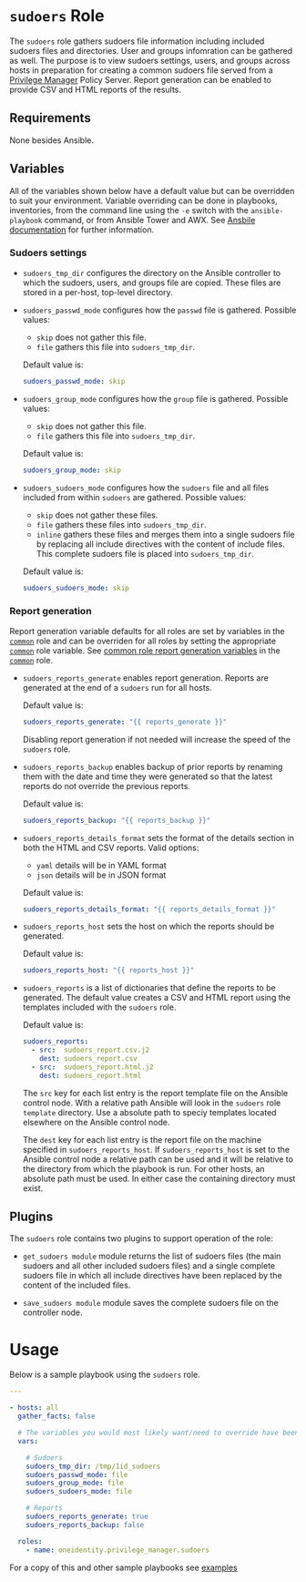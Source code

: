 # `sudoers` Role

The `sudoers` role gathers sudoers file information including included sudoers files and directories.  User and groups infomration can be gathered as well.  The purpose is to view sudoers settings, users, and groups across hosts in preparation for creating a common sudoers file served from a [Privilege Manager](https://www.oneidentity.com/products/privilege-manager-for-sudo/) Policy Server.  Report generation can be enabled to provide CSV and HTML reports of the results.

## Requirements

None besides Ansible.

## Variables

All of the variables shown below have a default value but can be overridden to suit your environment.  Variable overriding can be done in playbooks, inventories, from the command line using the `-e` switch with the `ansible-playbook` command, or from Ansible Tower and AWX.  See [Ansbile documentation](https://docs.ansible.com/ansible/latest/user_guide/playbooks_variables.html) for further information.

### Sudoers settings

* `sudoers_tmp_dir` configures the directory on the Ansible controller to which the sudoers, users, and groups file are copied.  These files are stored in a per-host, top-level directory.

* `sudoers_passwd_mode` configures how the `passwd` file is gathered.  Possible values:

    * `skip` does not gather this file.
    * `file` gathers this file into `sudoers_tmp_dir`.

    Default value is:
    ```yaml
    sudoers_passwd_mode: skip
    ```

* `sudoers_group_mode` configures how the `group` file is gathered.  Possible values:

    * `skip` does not gather this file.
    * `file` gathers this file into `sudoers_tmp_dir`.

    Default value is:
    ```yaml
    sudoers_group_mode: skip
    ```

* `sudoers_sudoers_mode` configures how the `sudoers` file and all files included from within `sudoers` are gathered.  Possible values:

    * `skip` does not gather these files.
    * `file` gathers these files into `sudoers_tmp_dir`.
    * `inline` gathers these files and merges them into a single sudoers file by replacing all include directives with the content of include files.  This complete sudoers file is placed into `sudoers_tmp_dir`.

    Default value is:
    ```yaml
    sudoers_sudoers_mode: skip
    ```

### Report generation

Report generation variable defaults for all roles are set by variables in the [`common`](../common/README.md) role and can be overriden for all roles by setting the appropriate [`common`](../common/README.md) role variable.  See [common role report generation variables](../common/README.md#report-generation) in the [`common`](../common/README.md) role.

* `sudoers_reports_generate` enables report generation.  Reports are generated at the end of a `sudoers` run for all hosts.

    Default value is:
    ```yaml
    sudoers_reports_generate: "{{ reports_generate }}"
    ```

  Disabling report generation if not needed will increase the speed of the `sudoers` role.

* `sudoers_reports_backup` enables backup of prior reports by renaming them with the date and time they were generated so that the latest reports do not override the previous reports.

    Default value is:
    ```yaml
    sudoers_reports_backup: "{{ reports_backup }}"

    ```

* `sudoers_reports_details_format` sets the format of the details section in both the HTML and CSV reports.  Valid options:
    * `yaml` details will be in YAML format
    * `json` details will be in JSON format

    Default value is:
    ```yaml
    sudoers_reports_details_format: "{{ reports_details_format }}"

    ```

* `sudoers_reports_host` sets the host on which the reports should be generated.

    Default value is:
    ```yaml
    sudoers_reports_host: "{{ reports_host }}"
    ```

* `sudoers_reports` is a list of dictionaries that define the reports to be generated.  The default value creates a CSV and HTML report using the templates included with the `sudoers` role.

  Default value is:
    ```yaml
    sudoers_reports:
      - src:  sudoers_report.csv.j2
        dest: sudoers_report.csv
      - src:  sudoers_report.html.j2
        dest: sudoers_report.html
    ```

  The `src` key for each list entry is the report template file on the Ansible control node.  With a relative path Ansible will look in the `sudoers` role `template` directory.  Use a absolute path to speciy templates located elsewhere on the Ansible control node.

  The `dest` key for each list entry is the report file on the machine specified in `sudoers_reports_host`.  If `sudoers_reports_host` is set to the Ansible control node a relative path can be used and it will be relative to the directory from which the playbook is run.  For other hosts, an absolute path must be used.  In either case the containing directory must exist.

## Plugins

The `sudoers` role contains two plugins to support operation of the role:

* `get_sudoers module` module returns the list of sudoers files (the main sudoers and all other included sudoers files) and a single complete sudoers file in which all include directives have been replaced by the content of the included files.

* `save_sudoers module` module saves the complete sudoers file on the controller node.

# Usage

Below is a sample playbook using the `sudoers` role.

```yaml
---

- hosts: all
  gather_facts: false

  # The variables you would most likely want/need to override have been included
  vars:

    # Sudoers
    sudoers_tmp_dir: /tmp/1id_sudoers
    sudoers_passwd_mode: file
    sudoers_group_mode: file
    sudoers_sudoers_mode: file

    # Reports
    sudoers_reports_generate: true
    sudoers_reports_backup: false

  roles:
    - name: oneidentity.privilege_manager.sudoers
```

For a copy of this and other sample playbooks see [examples](../../examples/README.md)

